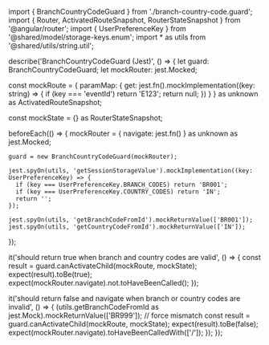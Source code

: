 import { BranchCountryCodeGuard } from './branch-country-code.guard';
import { Router, ActivatedRouteSnapshot, RouterStateSnapshot } from '@angular/router';
import { UserPreferenceKey } from '@shared/model/storage-keys.enum';
import * as utils from '@shared/utils/string.util';

describe('BranchCountryCodeGuard (Jest)', () => {
  let guard: BranchCountryCodeGuard;
  let mockRouter: jest.Mocked<Router>;

  const mockRoute = {
    paramMap: {
      get: jest.fn().mockImplementation((key: string) => {
        if (key === 'eventId') return 'E123';
        return null;
      })
    }
  } as unknown as ActivatedRouteSnapshot;

  const mockState = {} as RouterStateSnapshot;

  beforeEach(() => {
    mockRouter = {
      navigate: jest.fn()
    } as unknown as jest.Mocked<Router>;

    guard = new BranchCountryCodeGuard(mockRouter);

    jest.spyOn(utils, 'getSessionStorageValue').mockImplementation((key: UserPreferenceKey) => {
      if (key === UserPreferenceKey.BRANCH_CODES) return 'BR001';
      if (key === UserPreferenceKey.COUNTRY_CODES) return 'IN';
      return '';
    });

    jest.spyOn(utils, 'getBranchCodeFromId').mockReturnValue(['BR001']);
    jest.spyOn(utils, 'getCountryCodeFromId').mockReturnValue(['IN']);
  });

  it('should return true when branch and country codes are valid', () => {
    const result = guard.canActivateChild(mockRoute, mockState);
    expect(result).toBe(true);
    expect(mockRouter.navigate).not.toHaveBeenCalled();
  });

  it('should return false and navigate when branch or country codes are invalid', () => {
    (utils.getBranchCodeFromId as jest.Mock).mockReturnValue(['BR999']); // force mismatch
    const result = guard.canActivateChild(mockRoute, mockState);
    expect(result).toBe(false);
    expect(mockRouter.navigate).toHaveBeenCalledWith(['/']);
  });
});